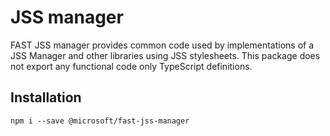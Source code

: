 # JSS manager

FAST JSS manager provides common code used by implementations of a JSS Manager and other libraries using JSS stylesheets. This package does not export any functional code only TypeScript definitions.

## Installation

`npm i --save @microsoft/fast-jss-manager`
